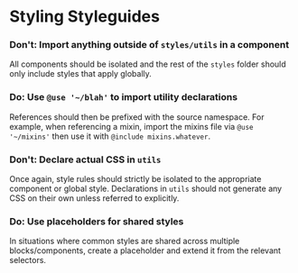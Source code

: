 # Styling Styleguides

### Don't: Import anything outside of `styles/utils` in a component

All components should be isolated and the rest of the `styles` folder should only include styles that apply globally.

### Do: Use `@use '~/blah'` to import utility declarations

References should then be prefixed with the source namespace. For example, when referencing a mixin, import the mixins file via `@use '~/mixins'` then use it with `@include mixins.whatever`.

### Don't: Declare actual CSS in `utils`

Once again, style rules should strictly be isolated to the appropriate component or global style. Declarations in `utils` should not generate any CSS on their own unless referred to explicitly.

### Do: Use placeholders for shared styles

In situations where common styles are shared across multiple blocks/components, create a placeholder and extend it from the relevant selectors.
